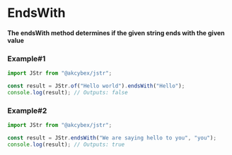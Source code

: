 # EndsWith
#### The endsWith method determines if the given string ends with the given value

### Example#1

```javascript
import JStr from "@akcybex/jstr";

const result = JStr.of("Hello world").endsWith("Hello");
console.log(result); // Outputs: false
```

### Example#2

```javascript
import JStr from "@akcybex/jstr";

const result = JStr.endsWith("We are saying hello to you", "you");
console.log(result); // Outputs: true
```
